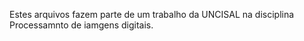 Estes arquivos fazem parte de um trabalho da UNCISAL na disciplina Processamnto de iamgens digitais.

